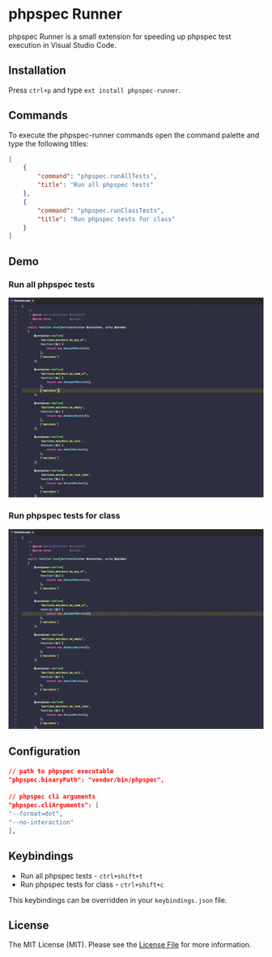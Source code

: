 # phpspec Runner

phpspec Runner is a small extension for speeding up phpspec test execution in Visual Studio Code.

## Installation
Press `ctrl+p` and type `ext install phpspec-runner`.

## Commands
To execute the phpspec-runner commands open the command palette and type the following titles:

```json
[
    {
        "command": "phpspec.runAllTests",
        "title": "Run all phpspec tests"
    },
    {
        "command": "phpspec.runClassTests",
        "title": "Run phpspec tests for class"
    }
]
```

## Demo

### Run all phpspec tests
![Run all phpspec tests](images/phpspec-runner-run-all-tests.gif)

### Run phpspec tests for class
![Run phpspec tests for class](images/phpspec-runner-run-class-tests.gif)

## Configuration
```json
// path to phpspec executable
"phpspec.binaryPath": "vendor/bin/phpspec",

// phpspec cli arguments
"phpspec.cliArguments": [
"--format=dot",
"--no-interaction"
],
```

## Keybindings

* Run all phpspec tests - `ctrl+shift+t`
* Run phpspec tests for class - `ctrl+shift+c`

This keybindings can be overridden in your `keybindings.json` file.

## License

The MIT License (MIT). Please see the [License File](LICENSE) for more information.